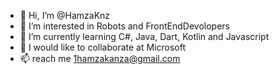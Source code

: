 - 👋 Hi, I’m @HamzaKnz
- 👀 I’m interested in Robots and FrontEndDevolopers
- 🌱 I’m currently learning C#, Java, Dart, Kotlin and Javascript 
- 💞️ I would like to collaborate at Microsoft
- 📫 reach me 1hamzakanza@gmail.com

<!---
HamzaKnz/HamzaKnz is a ✨ special ✨ repository because its `README.md` (this file) appears on your GitHub profile.
You can click the Preview link to take a look at your changes.
--->

